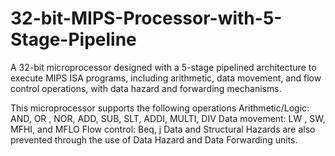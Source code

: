 # 32-bit-MIPS-Processor-with-5-Stage-Pipeline
A 32-bit microprocessor designed with a 5-stage pipelined architecture to execute MIPS ISA programs, including arithmetic, data movement, and flow control operations, with data hazard and forwarding mechanisms.

This microprocessor supports the following operations
Arithmetic/Logic: AND, OR , NOR, ADD, SUB, SLT, ADDI, MULTI, DIV
Data movement: LW , SW, MFHI, and MFLO
Flow control: Beq, j
Data and Structural Hazards are also prevented through the use of Data Hazard and Data Forwarding units.

